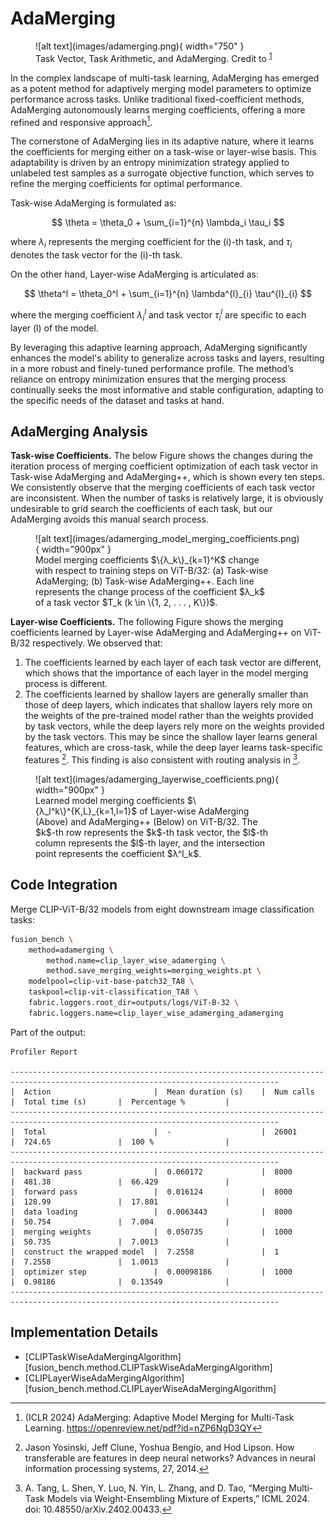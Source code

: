 # AdaMerging

<figure markdown="span">
    ![alt text](images/adamerging.png){ width="750" }
    <figcaption>Task Vector, Task Arithmetic, and AdaMerging. Credit to <sup id="fnref:1"><a class="footnote-ref" href="#fn:1">1</a></sup></figcaption>
</figure>

In the complex landscape of multi-task learning, AdaMerging has emerged as a potent method for adaptively merging model parameters to optimize performance across tasks. Unlike traditional fixed-coefficient methods, AdaMerging autonomously learns merging coefficients, offering a more refined and responsive approach[^1]. 

The cornerstone of AdaMerging lies in its adaptive nature, where it learns the coefficients for merging either on a task-wise or layer-wise basis. This adaptability is driven by an entropy minimization strategy applied to unlabeled test samples as a surrogate objective function, which serves to refine the merging coefficients for optimal performance.

Task-wise AdaMerging is formulated as:

$$
\theta = \theta_0 + \sum_{i=1}^{n} \lambda_i \tau_i
$$

where $\lambda_i$ represents the merging coefficient for the \(i\)-th task, and $\tau_i$ denotes the task vector for the \(i\)-th task.

On the other hand, Layer-wise AdaMerging is articulated as:

$$
\theta^l = \theta_0^l + \sum_{i=1}^{n} \lambda^{l}_{i} \tau^{l}_{i}
$$

where the merging coefficient $\lambda^{l}_{i}$ and task vector $\tau^{l}_{i}$ are specific to each layer \(l\) of the model.

By leveraging this adaptive learning approach, AdaMerging significantly enhances the model's ability to generalize across tasks and layers, resulting in a more robust and finely-tuned performance profile. The method’s reliance on entropy minimization ensures that the merging process continually seeks the most informative and stable configuration, adapting to the specific needs of the dataset and tasks at hand.

## AdaMerging Analysis

**Task-wise Coefficients.** 
The below Figure shows the changes during the iteration process of merging coefficient optimization of each task vector in Task-wise AdaMerging and AdaMerging++, which is shown every ten steps. We consistently observe that the merging coefficients of each task vector are inconsistent. When the number of tasks is relatively large, it is obviously undesirable to grid search the coefficients of each task, but our AdaMerging avoids this manual search process.

<figure markdown="span">
![alt text](images/adamerging_model_merging_coefficients.png){ width="900px" }
<figcaption style="max-width:90%" markdown="span">
Model merging coefficients $\{λ_k\}_{k=1}^K$ change with respect to training steps on ViT-B/32:  
(a) Task-wise AdaMerging; (b) Task-wise AdaMerging++. Each line represents the change process of the coefficient $λ_k$ of a task vector $T_k (k \in \{1, 2, . . . , K\})$.
</figcaption>
</figure>

**Layer-wise Coefficients.**
The following Figure shows the merging coefficients learned by Layer-wise AdaMerging and AdaMerging++ on ViT-B/32 respectively. We observed that:  

1. The coefficients learned by each layer of each task vector are different, which shows that the importance of each layer in the model merging process is different. 
2. The coefficients learned by shallow layers are generally smaller than those of deep layers, which indicates that shallow layers rely more on the weights of the pre-trained model rather than the weights provided by task vectors, while the deep layers rely more on the weights provided by the task vectors. This may be since the shallow layer learns general features, which are cross-task, while the deep layer learns task-specific features [^2]. This finding is also consistent with routing analysis in [^3].

<figure markdown="span">
![alt text](images/adamerging_layerwise_coefficients.png){ width="900px" }
<figcaption style="max-width:90%" markdown="span">
Learned model merging coefficients $\{λ_l^k\}^{K,L}_{k=1,l=1}$ of Layer-wise AdaMerging (Above) and AdaMerging++ (Below) on ViT-B/32. 
The $k$-th row represents the $k$-th task vector, the $l$-th column represents the $l$-th layer, and the intersection point represents the coefficient $λ^l_k$.
</figcaption>
</figure>

## Code Integration

Merge CLIP-ViT-B/32 models from eight downstream image classification tasks:

```bash
fusion_bench \
    method=adamerging \
        method.name=clip_layer_wise_adamerging \
        method.save_merging_weights=merging_weights.pt \
    modelpool=clip-vit-base-patch32_TA8 \
    taskpool=clip-vit-classification_TA8 \
    fabric.loggers.root_dir=outputs/logs/ViT-B-32 \
    fabric.loggers.name=clip_layer_wise_adamerging_adamerging
```

Part of the output:

```
Profiler Report

----------------------------------------------------------------------------------------------------------------------------------
|  Action                       |  Mean duration (s)    |  Num calls            |  Total time (s)       |  Percentage %         |
----------------------------------------------------------------------------------------------------------------------------------
|  Total                        |  -                    |  26001                |  724.65               |  100 %                |
----------------------------------------------------------------------------------------------------------------------------------
|  backward pass                |  0.060172             |  8000                 |  481.38               |  66.429               |
|  forward pass                 |  0.016124             |  8000                 |  128.99               |  17.801               |
|  data loading                 |  0.0063443            |  8000                 |  50.754               |  7.004                |
|  merging weights              |  0.050735             |  1000                 |  50.735               |  7.0013               |
|  construct the wrapped model  |  7.2558               |  1                    |  7.2558               |  1.0013               |
|  optimizer step               |  0.00098186           |  1000                 |  0.98186              |  0.13549              |
----------------------------------------------------------------------------------------------------------------------------------
```

## Implementation Details

- [CLIPTaskWiseAdaMergingAlgorithm][fusion_bench.method.CLIPTaskWiseAdaMergingAlgorithm]
- [CLIPLayerWiseAdaMergingAlgorithm][fusion_bench.method.CLIPLayerWiseAdaMergingAlgorithm]

[^1]: (ICLR 2024) AdaMerging: Adaptive Model Merging for Multi-Task Learning. https://openreview.net/pdf?id=nZP6NgD3QY
[^2]: Jason Yosinski, Jeff Clune, Yoshua Bengio, and Hod Lipson. How transferable are features in deep neural networks? Advances in neural information processing systems, 27, 2014.
[^3]: A. Tang, L. Shen, Y. Luo, N. Yin, L. Zhang, and D. Tao, “Merging Multi-Task Models via Weight-Ensembling Mixture of Experts,” ICML 2024. doi: 10.48550/arXiv.2402.00433.
